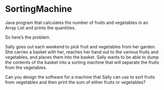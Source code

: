 # SortingMachine
Java program that calculates the number of fruits and vegetables in an Array List and prints the quantities.

So here’s the problem.

Sally goes out each weekend to pick fruit and vegetables from her garden. 
She carries a basket with her, reaches her hand out to the various fruits and vegetables, and places them into the basket. 
Sally wants to be able to dump the contents of the basket into a sorting machine that will separate the fruits from the vegetables.

Can you design the software for a machine that Sally can use to sort fruits from vegetables 
and then print the sum of either fruits or vegetables?
